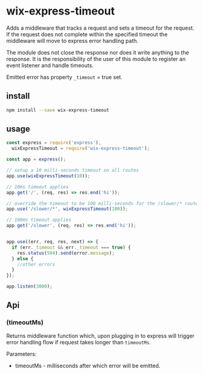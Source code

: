 # wix-express-timeout

Adds a middleware that tracks a request and sets a timeout for the request. If the request does not complete within the specified timeout
 the middleware will move to express error handling path.

The module does not close the response nor does it write anything to the response. It is the responsibility of the user of this module
to register an event listener and handle timeouts.

Emitted error has property `_timeout` = true set.

## install

```bash
npm install --save wix-express-timeout
```

## usage

```js
const express = require('express'),
  wixExpressTimeout = require('wix-express-timeout');

const app = express();

// setup a 10 milli-seconds timeout on all routes
app.use(wixExpressTimeout(10));

// 10ms timeout applies
app.get('/', (req, res) => res.end('hi'));

// override the timeout to be 100 milli-seconds for the /slower/* route.
app.use('/slower/*', wixExpressTimeout(100));

// 100ms timeout applies
app.get('/slower', (req, res) => res.end('hi'));


app.use((err, req, res, next) => {
  if (err._timeout && err._timeout === true) {
    res.status(504).send(error.message);
  } else {
    //other errors
  }
});

app.listen(3000);
```
## Api

### (timeoutMs)
Returns middleware function which, upon plugging in to express will trigger error handling flow if request takes longer than `timeoutMs`.

Parameters:
 - timeoutMs - milliseconds after which error will be emitted.

